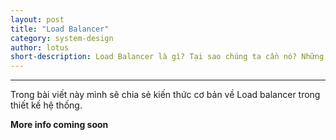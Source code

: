 ```yaml
---
layout: post
title: "Load Balancer"
category: system-design
author: lotus
short-description: Load Balancer là gì? Tại sao chúng ta cần nó? Những thuật toán được sử dụng cho Load Balancer
---
```


-----

Trong bài viết này mình sẽ chia sẻ kiến thức cơ bản về Load balancer trong thiết kế hệ thống.

**More info coming soon**


